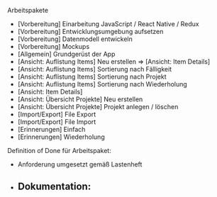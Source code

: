 Arbeitspakete
 - [Vorbereitung] Einarbeitung JavaScript / React Native / Redux
 - [Vorbereitung] Entwicklungsumgebung aufsetzen
 - [Vorbereitung] Datenmodell entwickeln
 - [Vorbereitung] Mockups
 - [Allgemein] Grundgerüst der App
 - [Ansicht: Auflistung Items] Neu erstellen => [Ansicht: Item Details] 
 - [Ansicht: Auflistung Items] Sortierung nach Fälligkeit
 - [Ansicht: Auflistung Items] Sortierung nach Projekt
 - [Ansicht: Auflistung Items] Sortierung nach Wiederholung
 - [Ansicht: Item Details] 
 - [Ansicht: Übersicht Projekte] Neu erstellen
 - [Ansicht: Übersicht Projekte] Projekt anlegen / löschen
 - [Import/Export] File Export
 - [Import/Export] File Import
 - [Erinnerungen] Einfach
 - [Erinnerungen] Wiederholung

Definition of Done für Arbeitspaket:
 - Anforderung umgesetzt gemäß Lastenheft
 - Dokumentation:
    - 